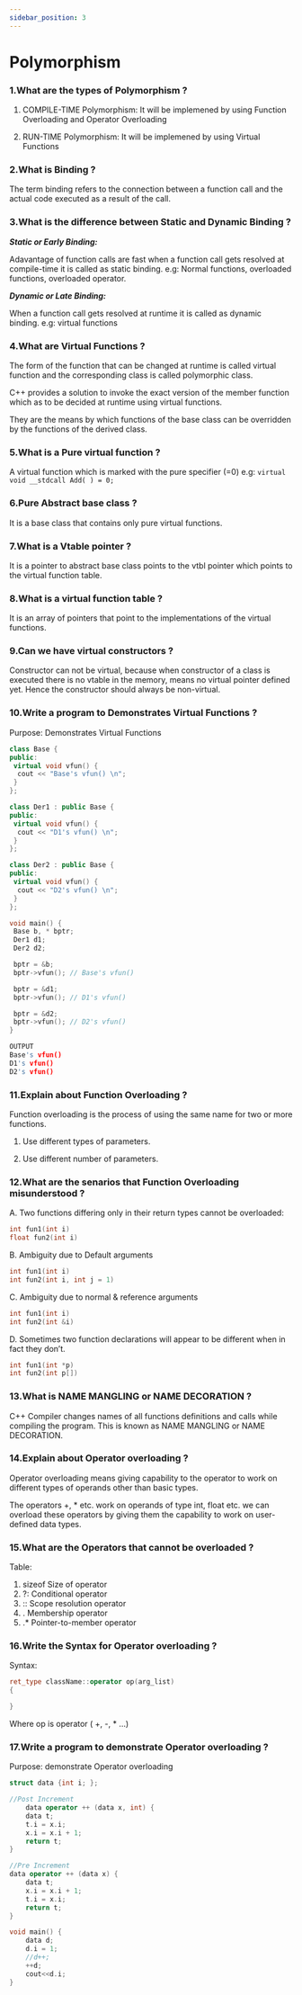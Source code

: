 ```yaml
---
sidebar_position: 3
---
```


# Polymorphism
<!--markdownlint-disable MD013 MD029 MD036 MD024 MD033 MD040 MD042 MD001 MD051 MD025-->
### 1.What are the types of Polymorphism ?

1. COMPILE-TIME Polymorphism: It will be implemened by using Function Overloading and Operator Overloading

2. RUN-TIME Polymorphism: It will be implemened by using Virtual Functions

### 2.What is Binding ?

The term binding refers to the connection between a function call and the actual code executed as a result of the call.

### 3.What is the difference between Static and Dynamic Binding ?

***Static or Early Binding:***

Adavantage of function calls are fast when a function call gets resolved at compile-time it is called as static binding.
e.g: Normal functions, overloaded functions, overloaded operator.

***Dynamic or Late Binding:***

When a function call gets resolved at runtime it is called as dynamic binding. e.g: virtual functions

### 4.What are Virtual Functions ?

The form of the function that can be changed at runtime is called virtual function and the corresponding class is called polymorphic class.

C++ provides a solution to invoke the exact version of the member function which as to be decided at runtime using virtual functions.

They are the means by which functions of the base class can be overridden by the functions of the derived class.

### 5.What is a Pure virtual function ?

A virtual function which is marked with the pure specifier (=0)
e.g: `virtual void __stdcall Add( ) = 0;`

### 6.Pure Abstract base class ?

It is a base class that contains only pure virtual functions.

### 7.What is a Vtable pointer ?

It is a pointer to abstract base class points to the vtbl pointer which points to the virtual function table.

### 8.What is a virtual function table ?

It is an array of pointers that point to the implementations of the virtual functions.

### 9.Can we have virtual constructors ?

Constructor can not be virtual, because when constructor of a class is executed there is no vtable in the memory, means no virtual pointer defined yet. Hence the constructor should always be non-virtual.

### 10.Write a program to Demonstrates Virtual Functions ?

Purpose: Demonstrates Virtual Functions

```cpp
class Base {
public:
 virtual void vfun() {
  cout << "Base's vfun() \n";
 }
};

class Der1 : public Base {
public:
 virtual void vfun() {
  cout << "D1's vfun() \n";
 }
};

class Der2 : public Base {
public:
 virtual void vfun() {
  cout << "D2's vfun() \n";
 }
};

void main() {
 Base b, * bptr;
 Der1 d1;
 Der2 d2;

 bptr = &b;
 bptr->vfun(); // Base's vfun()

 bptr = &d1;
 bptr->vfun(); // D1's vfun()

 bptr = &d2;
 bptr->vfun(); // D2's vfun()
}

OUTPUT
Base's vfun()
D1's vfun()
D2's vfun()
```

### 11.Explain about Function Overloading ?

Function overloading is the process of using the same name for two or more functions.

1. Use different types of parameters.

2. Use different number of parameters.

### 12.What are the senarios that Function Overloading misunderstood ?

A. Two functions differing only in their return types cannot be overloaded:

```cpp
int fun1(int i)
float fun2(int i)       
```

B. Ambiguity due to Default arguments

```cpp
int fun1(int i)
int fun2(int i, int j = 1)      
```

C. Ambiguity due to normal & reference arguments

```cpp
int fun1(int i)
int fun2(int &i)      
```

D. Sometimes two function declarations will appear to be different when in fact they don’t.

```cpp
int fun1(int *p)
int fun2(int p[])
```

### 13.What is NAME MANGLING or NAME DECORATION ?

C++ Compiler changes names of all functions definitions and calls while compiling the program. This is known as NAME MANGLING or NAME DECORATION.

### 14.Explain about Operator overloading ?

Operator overloading means giving capability to the operator to work on different types of operands other than basic types.

The operators +, *  etc. work on operands of type int, float etc. we can overload these operators by giving them the capability to work on user-defined data types.

### 15.What are the Operators that cannot be overloaded ?

Table:

1. sizeof Size of operator
2. ?: Conditional operator
3. :: Scope resolution operator
4. . Membership operator
5. .* Pointer-to-member operator

### 16.Write the Syntax for Operator overloading ?

Syntax:

```cpp
ret_type className::operator op(arg_list)
{

}
```

Where op is operator ( +, -, * …)

### 17.Write a program to demonstrate Operator overloading ?

Purpose: demonstrate Operator overloading

```cpp
struct data {int i; };

//Post Increment
    data operator ++ (data x, int) {
    data t;
    t.i = x.i;
    x.i = x.i + 1;
    return t;
}

//Pre Increment
data operator ++ (data x) {
    data t;
    x.i = x.i + 1;
    t.i = x.i;
    return t;
}

void main() {
    data d;
    d.i = 1;
    //d++;
    ++d;
    cout<<d.i;
}
```
